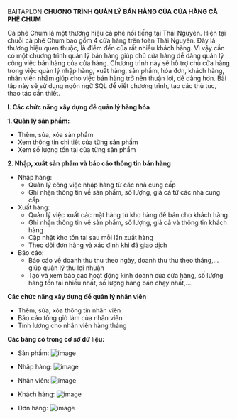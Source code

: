 BAITAPLON
**CHƯƠNG TRÌNH QUẢN LÝ BÁN HÀNG CỦA CỬA HÀNG CÀ PHÊ CHUM**


Cà phê Chum là một thương hiệu cà phê nổi tiếng tại Thái Nguyên. Hiện tại chuỗi cà phê Chum bao gồm 4 cửa hàng trên toàn Thái Nguyên. Đây là thương hiệu quen thuộc, là điểm đến của rất nhiều khách hàng. Vì vậy cần có một chương trình quản lý bán hàng giúp chủ cửa hàng dễ dàng quản lý công việc bán hàng của cửa hàng. Chương trình này sẽ hỗ trợ chủ cửa hàng trong việc quản lý nhập hàng, xuất hàng, sản phẩm, hóa đơn, khách hàng, nhân viên nhằm giúp cho việc bán hàng trở nên thuận lợi, dễ dàng hơn. Bài tập này sẽ sử dụng ngôn ngữ SQL để viết chương trình, tạo các thủ tục, thao tác cần thiết.



**I. Các chức năng xây dựng để quản lý hàng hóa**

**1. Quản lý sản phẩm:**
  + Thêm, sửa, xóa sản phẩm
  + Xem thông tin chi tiết của từng sản phẩm
  + Xem số lượng tồn tại của từng sản phẩm



**2. Nhập, xuất sản phẩm và báo cáo thông tin bán hàng**
- Nhập hàng:
  + Quản lý công việc nhập hàng từ các nhà cung cấp
  + Ghi nhận thông tin về sản phẩm, số lượng, giá cả từ các nhà cung cấp
- Xuất hàng:
  + Quản lý việc xuất các mặt hàng từ kho hàng để bán cho khách hàng
  + Ghi nhận thông tin về sản phẩm, số lượng, giá cả và thông tin khách hàng
  + Cập nhật kho tồn tại sau mỗi lần xuất hàng
  + Theo dõi đơn hàng và xác định khi đã giao dịch
- Báo cáo:
  + Báo cáo về doanh thu thu theo ngày, doanh thu thu theo tháng,... giúp quản lý thu lợi nhuận
  + Tạo và xem báo cáo hoạt động kinh doanh của cửa hàng, số lượng hàng tồn tại nhiều nhất, số lượng hàng bán chạy nhất,....


**Các chức năng xây dựng để quản lý nhân viên**
- Thêm, sửa, xóa thông tin nhân viên
- Báo cáo tổng giờ làm của nhân viên
- Tính lương cho nhân viên hàng tháng



**Các bảng có trong cơ sở dữ liệu:**
- Sản phẩm:
  ![image](https://github.com/thuanthanhne/hequantricsdl/assets/168764508/b3d88159-4da6-41ca-84c4-90553c965b08)

- Nhập hàng:
  ![image](https://github.com/thuanthanhne/hequantricsdl/assets/168764508/3cd06ac6-19a6-4217-a496-622513e8a0b4)

- Nhân viên:
  ![image](https://github.com/thuanthanhne/hequantricsdl/assets/168764508/551f130c-887c-424e-b19e-f29aa79d2684)

- Khách hàng:
  ![image](https://github.com/thuanthanhne/hequantricsdl/assets/168764508/4bd1d934-89dd-4e71-bbc7-5d8d81c7c26b)

- Đơn hàng:
  ![image](https://github.com/thuanthanhne/hequantricsdl/assets/168764508/9f8ac750-8429-4c40-9c41-fd6d75640d04)




